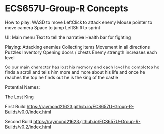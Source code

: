 # ECS657U-Group-R Concepts

How to play: 
WASD to move
LeftClick to attack enemy
Mouse pointer to move camera
Space to jump
LeftShift to sprint

UI:
Main menu
Text to tell the narrative 
Health bar for fighting 


Playing:
Attacking enemies
Collecting items
Movement in all directions
Puzzles 
Inventory
Opening doors / chests
Enemy strength increases each level

So our main character has lost his memory and each level he completes he finds a scroll and tells him more and more about his life and once he reaches the top he finds out he is the king of the castle

Potential Names:

The Lost King

First Build
https://raymond21623.github.io/ECS657U-Group-R-Builds/v0.0/index.html

Second Build
https://raymond21623.github.io/ECS657U-Group-R-Builds/v0.2/index.html


